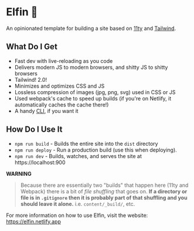 # Elfin 🧝

An opinionated template for building a site based on [11ty](https://11ty.dev) and [Tailwind](https://tailwindcss.com).

## What Do I Get

- Fast dev with live-reloading as you code
- Delivers modern JS to modern browsers, and shitty JS to shitty browsers
- Tailwind! 2.0!
- Minimizes and optimizes CSS and JS
- Lossless compression of images (jpg, png, svg) used in CSS or JS
- Used webpack's cache to speed up builds (if you're on Netlify, it automatically caches the cache there!)
- A handy [CLI](https://github.com/11in/elf), if you want it

## How Do I Use It

- `npm run build` - Builds the entire site into the `dist` directory
- `npm run deploy` - Run a production build (use this when deploying).
- `npm run dev` - Builds, watches, and serves the site at https://localhost:900

**WARNING**

> Because there are essentially two "builds" that happen here (11ty and Webpack) there is a bit of _file shuffling_ that goes on.
> **If a directory or file is in `.gitignore` then it is probably part of that shuffling and you should leave it alone.** i.e. `content/_build/`, etc.

For more information on how to use Elfin, visit the website: https://elfin.netlify.app
